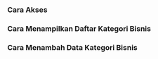 ### __Cara Akses__


### __Cara Menampilkan Daftar Kategori Bisnis__




### __Cara Menambah Data Kategori Bisnis__
